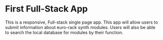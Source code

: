 # First Full-Stack App

This is a responsive, Full-stack single page app. This app will allow users to submit information about euro-rack synth modules. Users will also be able to search the local database for modules by their function.